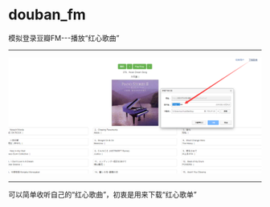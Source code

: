 # douban_fm
模拟登录豆瓣FM---播放“红心歌曲”

--------


![image](https://github.com/haerxiong/douban_fm/blob/master/demo.png)

--------

可以简单收听自己的“红心歌曲”，初衷是用来下载“红心歌单”
